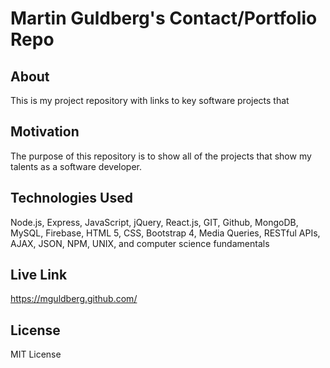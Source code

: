 # Martin Guldberg's Contact/Portfolio Repo

## About
This is my project repository with links to key software projects that 

## Motivation
The purpose of this repository is to show all of the  projects that show my talents as a software developer.

## Technologies Used
Node.js, Express, JavaScript, jQuery, React.js, GIT, Github, MongoDB, MySQL, Firebase, HTML 5, CSS, Bootstrap 4, Media Queries, RESTful APIs, AJAX, JSON, NPM, UNIX, and computer science fundamentals

## Live Link 
https://mguldberg.github.com/

## License 
MIT License